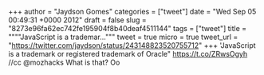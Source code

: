 
+++
author = "Jaydson Gomes"
categories = ["tweet"]
date = "Wed Sep 05 00:49:31 +0000 2012"
draft = false
slug = "8273e96fa62ec742fe195904f8b40deaf4511144"
tags = ["tweet"]
title = """"JavaScript is a trademar..."""
tweet = true
micro = true
tweet_url = "https://twitter.com/jaydson/status/243148823520755712"
+++
'JavaScript is a trademark or registered trademark of Oracle" https://t.co/ZRwsOgyh //cc @mozhacks What is that? Oo
